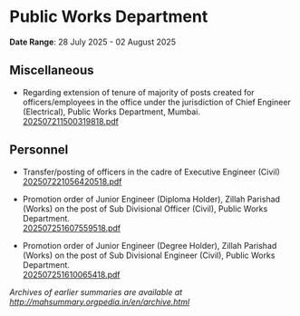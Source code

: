 # Public Works Department

**Date Range**: 28 July 2025 - 02 August 2025


## Miscellaneous
- Regarding extension of tenure of majority of posts created for officers/employees in the office under the jurisdiction of Chief Engineer (Electrical), Public Works Department, Mumbai.\
  [202507211500319818.pdf](https://gr.maharashtra.gov.in/Site/Upload/Government%20Resolutions/English/202507211500319818.pdf)

## Personnel
- Transfer/posting of officers in the cadre of Executive Engineer (Civil)\
  [202507221056420518.pdf](https://gr.maharashtra.gov.in/Site/Upload/Government%20Resolutions/English/202507221056420518.pdf)

- Promotion order of Junior Engineer (Diploma Holder), Zillah Parishad (Works) on the post of Sub Divisional Officer (Civil), Public Works Department.\
  [202507251607559518.pdf](https://gr.maharashtra.gov.in/Site/Upload/Government%20Resolutions/English/202507251607559518.pdf)

- Promotion order of Junior Engineer (Degree Holder), Zillah Parishad (Works) on the post of Sub Divisional Engineer (Civil), Public Works Department.\
  [202507251610065418.pdf](https://gr.maharashtra.gov.in/Site/Upload/Government%20Resolutions/English/202507251610065418.pdf)


*Archives of earlier summaries are available at http://mahsummary.orgpedia.in/en/archive.html*